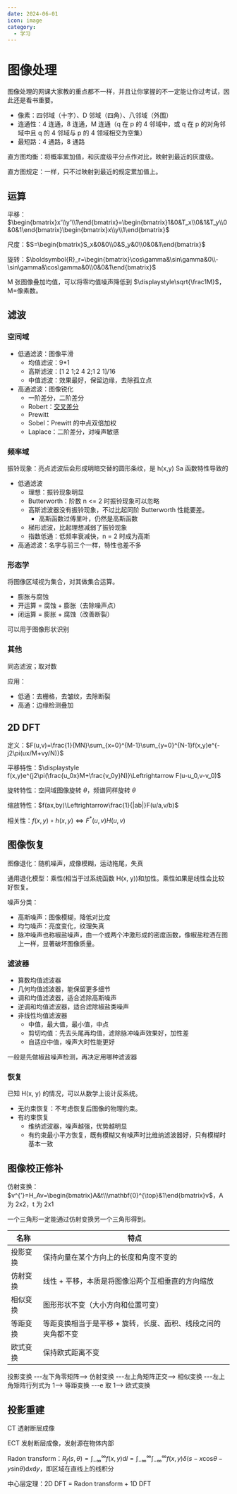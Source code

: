 ```yaml
---
date: 2024-06-01
icon: image
category:
  - 学习
---
```


# 图像处理

图像处理的网课大家教的重点都不一样，并且让你掌握的不一定能让你过考试，因此还是看书重要。

- 像素：四邻域（十字）、D 邻域（四角）、八邻域（外围）
- 连通性：4 连通，8 连通，M 连通（q 在 p 的 4 邻域中，或 q 在 p 的对角邻域中且 q 的 4 邻域与 p 的 4 领域相交为空集）
- 最短路：4 通路，8 通路

直方图均衡：将概率累加值，和灰度级平分点作对比，映射到最近的灰度级。

直方图规定：一样，只不过映射到最近的规定累加值上。

## 运算

平移：$\begin{bmatrix}x'\\y'\\1\end{bmatrix}=\begin{bmatrix}1&0&T_x\\0&1&T_y\\0&0&1\end{bmatrix}\begin{bmatrix}x\\y\\1\end{bmatrix}$

尺度：$S=\begin{bmatrix}S_x&0&0\\0&S_y&0\\0&0&1\end{bmatrix}$

旋转：$\boldsymbol{R}_r=\begin{bmatrix}\cos\gamma&\sin\gamma&0\\-\sin\gamma&\cos\gamma&0\\0&0&1\end{bmatrix}$

M 张图像叠加均值，可以将零均值噪声降低到 $\displaystyle\sqrt{\frac1M}$，M=像素数。

## 滤波

### 空间域

- 低通滤波：图像平滑
  - 均值滤波：9\*1
  - 高斯滤波：[1 2 1;2 4 2;1 2 1]/16
  - 中值滤波：效果最好，保留边缘，去除孤立点
- 高通滤波：图像锐化
  - 一阶差分，二阶差分
  - Robert：[交叉差分](https://www.bilibili.com/video/BV1uH4y1g7vM/?p=14&t=199)
  - Prewitt
  - Sobel：Prewitt 的中点双倍加权
  - Laplace：二阶差分，对噪声敏感

### 频率域

振铃现象：亮点滤波后会形成明暗交替的圆形条纹，是 h(x,y) Sa 函数特性导致的

- 低通滤波
  - 理想：振铃现象明显
  - Butterworth：阶数 n <= 2 时振铃现象可以忽略
  - 高斯滤波器没有振铃现象，不过比起同阶 Butterworth 性能要差。
    - 高斯函数过傅里叶，仍然是高斯函数
  - 梯形滤波，比起理想减弱了振铃现象
  - 指数低通：低频率衰减快，n = 2 时成为高斯
- 高通滤波：名字与前三个一样，特性也差不多

### 形态学

将图像区域视为集合，对其做集合运算。

- 膨胀与腐蚀
- 开运算 = 腐蚀 + 膨胀（去除噪声点）
- 闭运算 = 膨胀 + 腐蚀（改善断裂）

可以用于图像形状识别

### 其他

同态滤波；取对数

应用：

- 低通：去栅格，去皱纹，去除断裂
- 高通：边缘检测叠加

## 2D DFT

定义：$F(u,v)=\frac{1}{MN}\sum_{x=0}^{M-1}\sum_{y=0}^{N-1}f(x,y)e^{-j2\pi(ux/M+vy/N)}$

平移特性：$\displaystyle f(x,y)e^{j2\pi(\frac{u_0x}M+\frac{v_0y}N)}\Leftrightarrow F(u-u_0,v-v_0)$

旋转特性：空间域图像旋转 $\theta$，频谱同样旋转 $\theta$

缩放特性：$f(ax,by)\Leftrightarrow\frac{1}{|ab|}F(u/a,v/b)$

相关性：$f(x,y)\circ h(x,y)\Leftrightarrow F^*(u,v)H(u,v)$

## 图像恢复

图像退化：随机噪声，成像模糊，运动拖尾，失真

通用退化模型：乘性(相当于过系统函数 H(x, y))和加性。乘性如果是线性会比较好恢复。

噪声分类：

- 高斯噪声：图像模糊，降低对比度
- 均匀噪声：亮度变化，纹理失真
- 脉冲噪声也称椒盐噪声，由一个或两个冲激形成的密度函数，像椒盐粒洒在图上一样，显著破坏图像质量。

### 滤波器

- 算数均值滤波器
- 几何均值滤波器，能保留更多细节
- 调和均值滤波器，适合滤除高斯噪声
- 逆调和均值滤波器，适合滤除椒盐类噪声
- 非线性均值滤波器
  - 中值，最大值，最小值，中点
  - 剪切均值：先去头尾再均值，滤除脉冲噪声效果好，加性差
  - 自适应中值，噪声大时性能更好

一般是先做椒盐噪声检测，再决定用哪种滤波器

### 恢复

已知 H(x, y) 的情况，可以从数学上设计反系统。

- 无约束恢复：不考虑恢复后图像的物理约束。
- 有约束恢复
  - 维纳滤波器，噪声越强，优势越明显
  - 有约束最小平方恢复，既有模糊又有噪声时比维纳滤波器好，只有模糊时基本一致

## 图像校正修补

仿射变换：$v^{'}=H_Av=\begin{bmatrix}A&t\\\mathbf{0}^{\top}&1\end{bmatrix}v$，A 为 2x2，t 为 2x1

一个三角形一定能通过仿射变换另一个三角形得到。

| 名称     | 特点                                                          |
| -------- | ------------------------------------------------------------- |
| 投影变换 | 保持向量在某个方向上的长度和角度不变的                        |
| 仿射变换 | 线性 + 平移，本质是将图像沿两个互相垂直的方向缩放             |
| 相似变换 | 图形形状不变（大小方向和位置可变）                            |
| 等距变换 | 等距变换相当于是平移 + 旋转，长度、面积、线段之间的夹角都不变 |
| 欧式变换 | 保持欧式距离不变                                              |

投影变换 ---左下角零矩阵--> 仿射变换 ---左上角矩阵正交--> 相似变换 ---左上角矩阵行列式为 1--> 等距变换 ---e 取 1--> 欧式变换

## 投影重建

CT 透射断层成像

ECT 发射断层成像，发射源在物体内部

Radon transform：$R_f(s,\theta)=\int_{-\infty}^{\infty}f(x,y) \mathrm{d}l=\int_{-\infty}^{\infty}\int_{-\infty}^{\infty}f(x,y)\delta(s-x\mathrm{cos}\theta-y\mathrm{sin}\theta) \mathrm{d}x\mathrm{d}y$，即区域在直线上的线积分

中心层定理：2D DFT = Radon transform + 1D DFT
